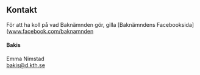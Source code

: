 ## Kontakt

För att ha koll på vad Baknämnden gör, gilla
[Baknämndens Facebooksida](www.facebook.com/baknamnden

#### Bakis

Emma Nimstad <br>
[bakis@d.kth.se](mailto:bakis@d.kth.se)
